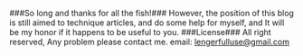 ###So long and thanks for all the fish!###
However, the position of this blog is still aimed to technique articles, and do some help for myself, and It will be my honor if it happens to be useful to you.
###License###
All right reserved, Any problem please contact me. email: lengerfulluse@gmail.com
